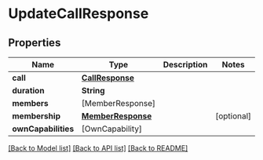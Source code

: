 # UpdateCallResponse

## Properties
Name | Type | Description | Notes
------------ | ------------- | ------------- | -------------
**call** | [**CallResponse**](CallResponse.md) |  | 
**duration** | **String** |  | 
**members** | [MemberResponse] |  | 
**membership** | [**MemberResponse**](MemberResponse.md) |  | [optional] 
**ownCapabilities** | [OwnCapability] |  | 

[[Back to Model list]](../README.md#documentation-for-models) [[Back to API list]](../README.md#documentation-for-api-endpoints) [[Back to README]](../README.md)


